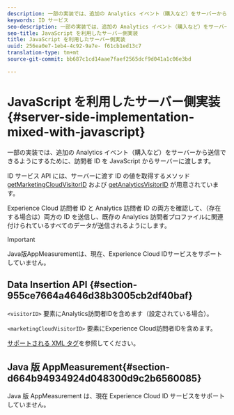 ```yaml
---
description: 一部の実装では、追加の Analytics イベント（購入など）をサーバーから送信できるようにするために、訪問者 ID を JavaScript からサーバーに渡します。
keywords: ID サービス
seo-description: 一部の実装では、追加の Analytics イベント（購入など）をサーバーから送信できるようにするために、訪問者 ID を JavaScript からサーバーに渡します。
seo-title: JavaScript を利用したサーバー側実装
title: JavaScript を利用したサーバー側実装
uuid: 256ea0e7-1eb4-4c92-9a7e- f61cb1ed13c7
translation-type: tm+mt
source-git-commit: bb687c1cd14aae7faef2565dcf9d041a1c06e3bd

---
```



# JavaScript を利用したサーバー側実装 {#server-side-implementation-mixed-with-javascript}

一部の実装では、追加の Analytics イベント（購入など）をサーバーから送信できるようにするために、訪問者 ID を JavaScript からサーバーに渡します。

ID サービス API には、サーバーに渡す ID の値を取得するメソッド [getMarketingCloudVisitorID](../../mcvid-library/mcvid-get-set/mcvid-getmcvid.md) および [getAnalyticsVisitorID](../../mcvid-library/mcvid-get-set/mcvid-getanalyticsvisitorid.md) が用意されています。

Experience Cloud 訪問者 ID と Analytics 訪問者 ID の両方を確認して、（存在する場合は）両方の ID を送信し、既存の Analytics 訪問者プロファイルに関連付けられているすべてのデータが送信されるようにします。

>[!IMPORTANT]
>
>Java版AppMeasurementは、現在、Experience Cloud IDサービスをサポートしていません。

## Data Insertion API {#section-955ce7664a4646d38b3005cb2df40baf}

`<visitorID>` 要素にAnalytics訪問者IDを含めます（設定されている場合）。

`<marketingCloudVisitorID>` 要素にExperience Cloud訪問者IDを含めます。

[サポートされる XML タグ](https://marketing.adobe.com/developer/en_US/documentation/data-insertion/r-supported-tags)を参照してください。

##  Java 版 AppMeasurement{#section-d664b94934924d048300d9c2b6560085}

Java 版 AppMeasurement は、現在 Experience Cloud ID サービスをサポートしていません。
